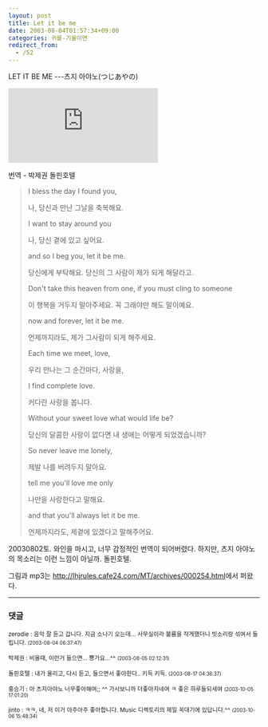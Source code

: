 ```yaml
---
layout: post
title: Let it be me
date: 2003-08-04T01:57:34+09:00
categories: 귀를-기울이면
redirect_from:
  - /52
---
```


LET IT BE ME ---츠지 아야노(つじあやの)

<embed src="http://www.youtube.com/v/CzhOeu7F95M&amp;hl=ko&amp;fs=1" type="application/x-shockwave-flash" allowfullscreen="true" ></embed>

번역 - 박제권 돌핀호텔

<DIV class=box>

<BLOCKQUOTE>

<DIV class=box>I bless the day I found you,

나, 당신과 만난 그날을 축복해요.

I want to stay around you

나, 당신 곁에 있고 싶어요.

and so I beg you, let it be me.

당신에게 부탁해요. 당신의 그 사람이 제가 되게 해달라고.

Don't take this heaven from one, if you must cling to someone

이 행복을 거두지 말아주세요. 꼭 그래야만 해도 말이예요.

now and forever, let it be me.

언제까지라도, 제가 그사람이 되게 해주세요.

Each time we meet, love,

우리 만나는 그 순간마다, 사랑을,

I find complete love.

커다란 사랑을 봅니다.

Without your sweet love what would life be?

당신의 달콤한 사랑이 없다면 내 생애는 어떻게 되었겠습니까?

So never leave me lonely,

제발 나를 버려두지 말아요.

tell me you'll love me only

나만을 사랑한다고 말해요.

and that you'll always let it be me.

언제까지라도, 제곁에 있겠다고 말해주어요.</DIV></BLOCKQUOTE>

20030802토. 와인을 마시고, 너무 감정적인 번역이 되어버렸다. 하지만, 츠지 아야노의 목소리는 이런 느낌이 아닐까. 돌핀호텔.

그림과 mp3는 <A href="http://lhjrules.cafe24.com/MT/archives/000254.html">http://lhjrules.cafe24.com/MT/archives/000254.html</A>에서 퍼왔다.</DIV>

* * *

### 댓글



<!--- cmt:92 --->
<!--- mail: --->
<!--- parent:0 --->

<small>zerodie : 음악 잘 듣고 갑니다. 지금 소나기 오는데... 사무실이라 볼륨을 작게했더니 빗소리랑 섞여서 들립니다. <small>(2003-08-04 06:37:47)</small></small>


<!--- cmt:93 --->
<!--- mail: --->
<!--- parent:0 --->

<small>박제권 : 비올때, 이런거 들으면... 뿅가요...^^ <small>(2003-08-05 02:12:31)</small></small>


<!--- cmt:94 --->
<!--- mail: --->
<!--- parent:0 --->

<small>돌핀호텔 : 내가 올리고, 다시 듣고, 들으면서 좋아한다.. 키득 키득. <small>(2003-08-17 04:36:37)</small></small>


<!--- cmt:95 --->
<!--- mail: --->
<!--- parent:0 --->

<small>홍승기 : 아 츠지아야노 너무좋아해여;;  ^^ 가사보니까 더좋아지네여 ㅋ 좋은 하루들되세여 <small>(2003-10-05 17:01:20)</small></small>


<!--- cmt:96 --->
<!--- mail: --->
<!--- parent:0 --->

<small>jinto : ㅋㅋ, 네, 저 이거 아주아주 좋아합니다. Music 디렉토리의 제일 꼭대기에 있답니다.^^ <small>(2003-10-06 15:48:34)</small></small>


